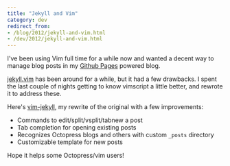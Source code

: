 ```yaml
---
title: "Jekyll and Vim"
category: dev
redirect_from:
- /blog/2012/jekyll-and-vim.html
- /dev/2012/jekyll-and-vim.html
---
```


I've been using Vim full time for a while now and wanted a decent way to
manage blog posts in my [Github Pages](http://pages.github.com/) powered
blog.

[jekyll.vim](https://github.com/csexton/jekyll.vim/) has been around for a
while, but it had a few drawbacks. I spent the last couple of nights getting
to know vimscript a little better, and rewrote it to address these.

Here's [vim-jekyll](https://github.com/itspriddle/vim-jekyll/), my rewrite of
the original with a few improvements:

* Commands to edit/split/vsplit/tabnew a post
* Tab completion for opening existing posts
* Recognizes Octopress blogs and others with custom `_posts` directory
* Customizable template for new posts

Hope it helps some Octopress/vim users!
